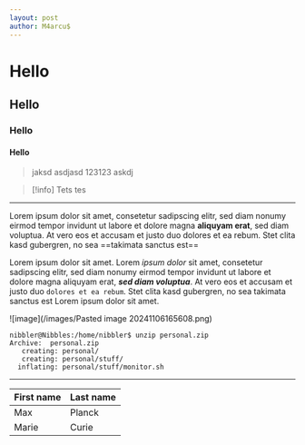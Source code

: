 ```yaml
---
layout: post
author: M4arcu$
---
```


# Hello
## Hello
### Hello
#### Hello

> jaksd asdjasd 123123 askdj

> [!info]
> Tets
> tes

---

Lorem ipsum dolor sit amet, consetetur sadipscing elitr, sed diam nonumy eirmod tempor invidunt ut labore et dolore magna **aliquyam erat**, sed diam voluptua. At vero eos et accusam et justo duo dolores et ea rebum. Stet clita kasd gubergren, no sea ==takimata sanctus est==

Lorem ipsum dolor sit amet. Lorem *ipsum dolor* sit amet, consetetur sadipscing elitr, sed diam nonumy eirmod tempor invidunt ut labore et dolore magna aliquyam erat, ***sed diam voluptua***. At vero eos et accusam et justo duo `dolores et ea rebum`. Stet clita kasd gubergren, no sea takimata sanctus est Lorem ipsum dolor sit amet.

![image](/images/Pasted image 20241106165608.png)

```shell
nibbler@Nibbles:/home/nibbler$ unzip personal.zip
Archive:  personal.zip
   creating: personal/
   creating: personal/stuff/
  inflating: personal/stuff/monitor.sh
```

---

| First name | Last name |
| ---------- | --------- |
| Max        | Planck    |
| Marie      | Curie     |


